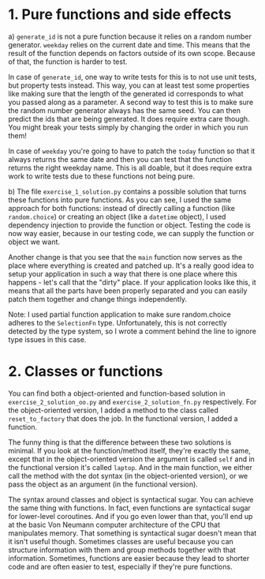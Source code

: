 # 1. Pure functions and side effects

a) `generate_id` is not a pure function because it relies on a random number generator. `weekday` relies on the current date and time. This means that the result of the function depends on factors outside of its own scope. Because of that, the function is harder to test.

In case of `generate_id`, one way to write tests for this is to not use unit tests, but property tests instead. This way, you can at least test some properties like making sure that the length of the generated id corresponds to what you passed along as a parameter. A second way to test this is to make sure the random number generator always has the same seed. You can then predict the ids that are being generated. It does require extra care though. You might break your tests simply by changing the order in which you run them!

In case of `weekday` you're going to have to patch the `today` function so that it always returns the same date and then you can test that the function returns the right weekday name. This is all doable, but it does require extra work to write tests due to these functions not being pure.

b) The file `exercise_1_solution.py` contains a possible solution that turns these functions into pure functions. As you can see, I used the same approach for both functions: instead of directly calling a function (like `random.choice`) or creating an object (like a `datetime` object), I used dependency injection to provide the function or object. Testing the code is now way easier, because in our testing code, we can supply the function or object we want.

Another change is that you see that the `main` function now serves as the place where everything is created and patched up. It's a really good idea to setup your application in such a way that there is one place where this happens - let's call that the "dirty" place. If your application looks like this, it means that all the parts have been properly separated and you can easily patch them together and change things independently.

Note: I used partial function application to make sure random.choice adheres to the `SelectionFn` type. Unfortunately, this is not correctly detected by the type system, so I wrote a comment behind the line to ignore type issues in this case.

# 2. Classes or functions

You can find both a object-oriented and function-based solution in `exercise_2_solution_oo.py` and `exercise_2_solution_fn.py` respectively. For the object-oriented version, I added a method to the class called `reset_to_factory` that does the job. In the functional version, I added a function.

The funny thing is that the difference between these two solutions is minimal. If you look at the function/method itself, they're exactly the same, except that in the object-oriented version the argument is called `self` and in the functional version it's called `laptop`. And in the main function, we either call the method with the dot syntax (in the object-oriented version), or we pass the object as an argument (in the functional version).

The syntax around classes and object is syntactical sugar. You can achieve the same thing with functions. In fact, even functions are syntactical sugar for lower-level coroutines. And if you go even lower than that, you'll end up at the basic Von Neumann computer architecture of the CPU that manipulates memory. That something is syntactical sugar doesn't mean that it isn't useful though. Sometimes classes are useful because you can structure information with them and group methods together with that information. Sometimes, functions are easier because they lead to shorter code and are often easier to test, especially if they're pure functions.
